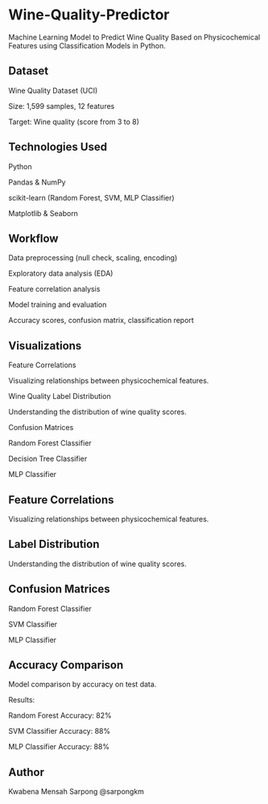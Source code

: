 # Wine-Quality-Predictor
Machine Learning Model to Predict Wine Quality Based on Physicochemical Features using Classification Models in Python.

## Dataset

Wine Quality Dataset (UCI)

Size: 1,599 samples, 12 features

Target: Wine quality (score from 3 to 8)

## Technologies Used

Python

Pandas & NumPy

scikit-learn (Random Forest, SVM, MLP Classifier)

Matplotlib & Seaborn

## Workflow

Data preprocessing (null check, scaling, encoding)

Exploratory data analysis (EDA)

Feature correlation analysis

Model training and evaluation

Accuracy scores, confusion matrix, classification report

## Visualizations
Feature Correlations

Visualizing relationships between physicochemical features.

Wine Quality Label Distribution

Understanding the distribution of wine quality scores.

Confusion Matrices

Random Forest Classifier



Decision Tree Classifier



MLP Classifier
## Feature Correlations

Visualizing relationships between physicochemical features.

## Label Distribution

Understanding the distribution of wine quality scores.

## Confusion Matrices

Random Forest Classifier

SVM Classifier

MLP Classifier

## Accuracy Comparison

Model comparison by accuracy on test data.

Results:

Random Forest Accuracy: 82%

SVM Classifier Accuracy: 88%

MLP Classifier Accuracy: 88%

## Author

Kwabena Mensah Sarpong
@sarpongkm

